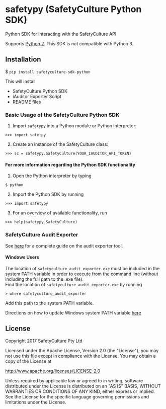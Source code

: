 # safetypy (SafetyCulture Python SDK)

Python SDK for interacting with the SafetyCulture API

Supports [Python 2](https://www.python.org/downloads/mac-osx/).
This SDK is not compatible with Python 3. 


## Installation
$ `pip install safetyculture-sdk-python`

This will install
* SafetyCulture Python SDK
* iAuditor Exporter Script
* README files

### Basic Usage of the SafetyCulture Python SDK
1. Import `safetypy` into a Python module or Python interpreter: 
```
>>> import safetpy
```
2. Create an instance of the SafetyCulture class: 
```
>>> sc = safetypy.SafetyCulture(YOUR_IAUDITOR_API_TOKEN)
```
#### For more information regarding the Python SDK functionality
1. Open the Python interpreter by typing 
```
$ python
```
2. Import the Python SDK by running
```
>>> import safetypy
```
3. For an overview of available functionality, run
```
>>> help(safetypy.SafetyCulture)
```

###  SafetyCulture Audit Exporter
See [here](https://github.com/SafetyCulture/safetyculture-sdk-python/blob/INTG-539-pip_install/tools/exporter/ReadMe.md) for a complete guide on the audit exporter tool.

#### Windows Users
The location of `safetyculture_audit_exporter.exe` must be included in the system PATH variable in order to execute from the command line (without including the full path to the .exe file).  
Find the location of `safetyculture_audit_exporter.exe` by running 
```
> where safetyculture_audit_exporter
```
Add this path to the system PATH variable. 

Directions on how to update Windows system PATH variable [here](http://windowsitpro.com/systems-management/how-can-i-add-new-folder-my-system-path)


## License

Copyright 2017 SafetyCulture Pty Ltd

Licensed under the Apache License, Version 2.0 (the "License");
you may not use this file except in compliance with the License.
You may obtain a copy of the License at

http://www.apache.org/licenses/LICENSE-2.0

Unless required by applicable law or agreed to in writing, software
distributed under the License is distributed on an "AS IS" BASIS,
WITHOUT WARRANTIES OR CONDITIONS OF ANY KIND, either express or implied.
See the License for the specific language governing permissions and
limitations under the License.
